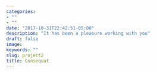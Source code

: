 ```yaml
---
categories:
- ""
- ""
date: "2017-10-31T22:42:51-05:00"
description: "It has been a pleasure working with you"
draft: false
image: 
keywords: ""
slug: project2
title: Consequat
---
```

